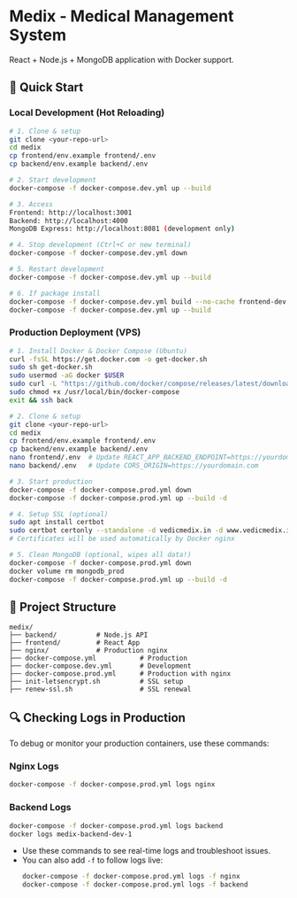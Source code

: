 # Medix - Medical Management System

React + Node.js + MongoDB application with Docker support.

## 🚀 Quick Start

### Local Development (Hot Reloading)

```bash
# 1. Clone & setup
git clone <your-repo-url>
cd medix
cp frontend/env.example frontend/.env
cp backend/env.example backend/.env

# 2. Start development
docker-compose -f docker-compose.dev.yml up --build

# 3. Access
Frontend: http://localhost:3001
Backend: http://localhost:4000
MongoDB Express: http://localhost:8081 (development only)

# 4. Stop development (Ctrl+C or new terminal)
docker-compose -f docker-compose.dev.yml down

# 5. Restart development
docker-compose -f docker-compose.dev.yml up --build

# 6. If package install
docker-compose -f docker-compose.dev.yml build --no-cache frontend-dev
docker-compose -f docker-compose.dev.yml up --build

```

### Production Deployment (VPS)

```bash
# 1. Install Docker & Docker Compose (Ubuntu)
curl -fsSL https://get.docker.com -o get-docker.sh
sudo sh get-docker.sh
sudo usermod -aG docker $USER
sudo curl -L "https://github.com/docker/compose/releases/latest/download/docker-compose-$(uname -s)-$(uname -m)" -o /usr/local/bin/docker-compose
sudo chmod +x /usr/local/bin/docker-compose
exit && ssh back

# 2. Clone & setup
git clone <your-repo-url>
cd medix
cp frontend/env.example frontend/.env
cp backend/env.example backend/.env
nano frontend/.env  # Update REACT_APP_BACKEND_ENDPOINT=https://yourdomain.com/api
nano backend/.env   # Update CORS_ORIGIN=https://yourdomain.com

# 3. Start production
docker-compose -f docker-compose.prod.yml down
docker-compose -f docker-compose.prod.yml up --build -d

# 4. Setup SSL (optional)
sudo apt install certbot
sudo certbot certonly --standalone -d vedicmedix.in -d www.vedicmedix.in
# Certificates will be used automatically by Docker nginx

# 5. Clean MongoDB (optional, wipes all data!)
docker-compose -f docker-compose.prod.yml down
docker volume rm mongodb_prod
docker-compose -f docker-compose.prod.yml up --build -d
```

## 📁 Project Structure

```
medix/
├── backend/          # Node.js API
├── frontend/         # React App
├── nginx/            # Production nginx
├── docker-compose.yml           # Production
├── docker-compose.dev.yml       # Development
├── docker-compose.prod.yml      # Production with nginx
├── init-letsencrypt.sh          # SSL setup
├── renew-ssl.sh                 # SSL renewal
```

## 🔍 Checking Logs in Production

To debug or monitor your production containers, use these commands:

### Nginx Logs

```bash
docker-compose -f docker-compose.prod.yml logs nginx
```

### Backend Logs

```bash
docker-compose -f docker-compose.prod.yml logs backend
docker logs medix-backend-dev-1
```

- Use these commands to see real-time logs and troubleshoot issues.
- You can also add `-f` to follow logs live:
  ```bash
  docker-compose -f docker-compose.prod.yml logs -f nginx
  docker-compose -f docker-compose.prod.yml logs -f backend
  ```
